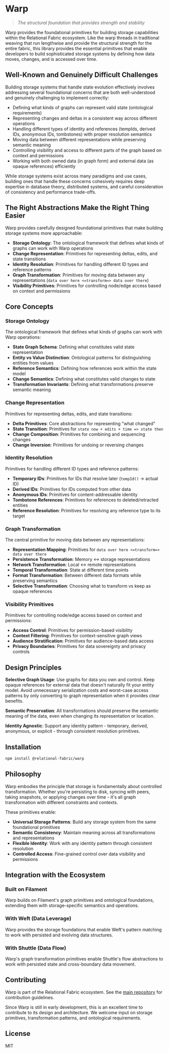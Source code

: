 # Warp

> *The structural foundation that provides strength and stability*

Warp provides the foundational primitives for building storage capabilities within the Relational Fabric ecosystem. Like the warp threads in traditional weaving that run lengthwise and provide the structural strength for the entire fabric, this library provides the essential primitives that enable developers to build sophisticated storage systems by defining how data moves, changes, and is accessed over time.

## Well-Known and Genuinely Difficult Challenges

Building storage systems that handle state evolution effectively involves addressing several foundational concerns that are both well-understood and genuinely challenging to implement correctly:

- Defining what kinds of graphs can represent valid state (ontological requirements)
- Representing changes and deltas in a consistent way across different operations
- Handling different types of identity and references (tempIds, derived IDs, anonymous IDs, tombstones) with proper resolution semantics
- Moving data between different representations while preserving semantic meaning
- Controlling visibility and access to different parts of the graph based on context and permissions
- Working with both owned data (in graph form) and external data (as opaque references) efficiently

While storage systems exist across many paradigms and use cases, building ones that handle these concerns cohesively requires deep expertise in database theory, distributed systems, and careful consideration of consistency and performance trade-offs.

## The Right Abstractions Make the Right Thing Easier

Warp provides carefully designed foundational primitives that make building storage systems more approachable:

- **Storage Ontology**: The ontological framework that defines what kinds of graphs can work with Warp operations
- **Change Representation**: Primitives for representing deltas, edits, and state transitions
- **Identity Resolution**: Primitives for handling different ID types and reference patterns
- **Graph Transformation**: Primitives for moving data between any representations (`data over here <=transform=> data over there`)
- **Visibility Primitives**: Primitives for controlling node/edge access based on context and permissions

## Core Concepts

### Storage Ontology

The ontological framework that defines what kinds of graphs can work with Warp operations:

- **State Graph Schema**: Defining what constitutes valid state representation
- **Entity vs Value Distinction**: Ontological patterns for distinguishing entities from values
- **Reference Semantics**: Defining how references work within the state model
- **Change Semantics**: Defining what constitutes valid changes to state
- **Transformation Invariants**: Defining what transformations preserve semantic meaning

### Change Representation

Primitives for representing deltas, edits, and state transitions:

- **Delta Primitives**: Core abstractions for representing "what changed"
- **State Transition**: Primitives for `state now + edits + time => state then`
- **Change Composition**: Primitives for combining and sequencing changes
- **Change Inversion**: Primitives for undoing or reversing changes

### Identity Resolution

Primitives for handling different ID types and reference patterns:

- **Temporary IDs**: Primitives for IDs that resolve later (`tempId()` → actual ID)
- **Derived IDs**: Primitives for IDs computed from other data
- **Anonymous IDs**: Primitives for content-addressable identity
- **Tombstone References**: Primitives for references to deleted/retracted entities
- **Reference Resolution**: Primitives for resolving any reference type to its target

### Graph Transformation

The central primitive for moving data between any representations:

- **Representation Mapping**: Primitives for `data over here <=transform=> data over there`
- **Persistence Transformation**: Memory ↔ storage representations
- **Network Transformation**: Local ↔ remote representations  
- **Temporal Transformation**: State at different time points
- **Format Transformation**: Between different data formats while preserving semantics
- **Selective Transformation**: Choosing what to transform vs keep as opaque references

### Visibility Primitives

Primitives for controlling node/edge access based on context and permissions:

- **Access Control**: Primitives for permission-based visibility
- **Context Filtering**: Primitives for context-sensitive graph views
- **Audience Stratification**: Primitives for audience-based data access
- **Privacy Boundaries**: Primitives for data sovereignty and privacy controls

## Design Principles

**Selective Graph Usage**: Use graphs for data you own and control. Keep opaque references for external data that doesn't naturally fit your entity model. Avoid unnecessary serialization costs and worst-case access patterns by only converting to graph representation when it provides clear benefits.

**Semantic Preservation**: All transformations should preserve the semantic meaning of the data, even when changing its representation or location.

**Identity Agnostic**: Support any identity pattern - temporary, derived, anonymous, or explicit - through consistent resolution primitives.

## Installation

```bash
npm install @relational-fabric/warp
```

## Philosophy

Warp embodies the principle that storage is fundamentally about controlled transformation. Whether you're persisting to disk, syncing with peers, taking snapshots, or applying changes over time - it's all graph transformation with different constraints and contexts.

These primitives enable:
- **Universal Storage Patterns**: Build any storage system from the same foundational primitives
- **Semantic Consistency**: Maintain meaning across all transformations and representations
- **Flexible Identity**: Work with any identity pattern through consistent resolution
- **Controlled Access**: Fine-grained control over data visibility and permissions

## Integration with the Ecosystem

### Built on Filament

Warp builds on Filament's graph primitives and ontological foundations, extending them with storage-specific semantics and operations.

### With Weft (Data Leverage)

Warp provides the storage foundations that enable Weft's pattern matching to work with persisted and evolving data structures.

### With Shuttle (Data Flow)

Warp's graph transformation primitives enable Shuttle's flow abstractions to work with persisted state and cross-boundary data movement.

## Contributing

Warp is part of the Relational Fabric ecosystem. See the [main repository](../../) for contribution guidelines.

Since Warp is still in early development, this is an excellent time to contribute to its design and architecture. We welcome input on storage primitives, transformation patterns, and ontological requirements.

## License

MIT